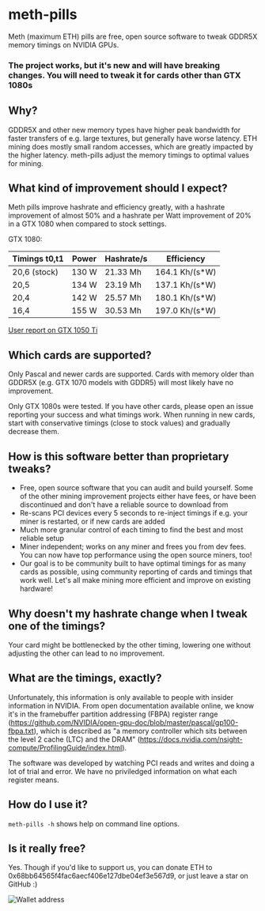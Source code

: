 # meth-pills

Meth (maximum ETH) pills are free, open source software to tweak GDDR5X memory timings on NVIDIA GPUs.

### The project works, but it's new and will have breaking changes. You will need to tweak it for cards other than GTX 1080s

## Why?

GDDR5X and other new memory types have higher peak bandwidth for faster transfers of e.g. large textures, but generally have worse latency. ETH mining does mostly small random accesses, which are greatly impacted by the higher latency. meth-pills adjust the memory timings to optimal values for mining.

## What kind of improvement should I expect?

Meth pills improve hashrate and efficiency greatly, with a hashrate improvement of almost 50% and a hashrate per Watt improvement of 20% in a GTX 1080 when compared to stock settings.

GTX 1080:

| Timings t0,t1 | Power | Hashrate/s | Efficiency     |
|---------------|-------|------------|----------------|
| 20,6 (stock)  | 130 W | 21.33 Mh   | 164.1 Kh/(s*W) |
| 20,5          | 134 W | 23.19 Mh   | 137.1 Kh/(s*W) |
| 20,4          | 142 W | 25.57 Mh   | 180.1 Kh/(s*W) |
| 16,4          | 155 W | 30.53 Mh   | 197.0 Kh/(s*W) |

[User report on GTX 1050 Ti](https://github.com/tiagoshibata/meth-pills/issues/4)

## Which cards are supported?

Only Pascal and newer cards are supported. Cards with memory older than GDDR5X (e.g. GTX 1070 models with GDDR5) will most likely have no improvement.

Only GTX 1080s were tested. If you have other cards, please open an issue reporting your success and what timings work. When running in new cards, start with conservative timings (close to stock values) and gradually decrease them.

## How is this software better than proprietary tweaks?

* Free, open source software that you can audit and build yourself. Some of the other mining improvement projects either have fees, or have been discontinued and don't have a reliable source to download from
* Re-scans PCI devices every 5 seconds to re-inject timings if e.g. your miner is restarted, or if new cards are added
* Much more granular control of each timing to find the best and most reliable setup
* Miner independent; works on any miner and frees you from dev fees. You can now have top performance using the open source miners, too!
* Our goal is to be community built to have optimal timings for as many cards as possible, using community reporting of cards and timings that work well. Let's all make mining more efficient and improve on existing hardware!

## Why doesn't my hashrate change when I tweak one of the timings?

Your card might be bottlenecked by the other timing, lowering one without adjusting the other can lead to no improvement.

## What are the timings, exactly?

Unfortunately, this information is only available to people with insider information in NVIDIA. From open documentation available online, we know it's in the framebuffer partition addressing (FBPA) register range (https://github.com/NVIDIA/open-gpu-doc/blob/master/pascal/gp100-fbpa.txt), which is described as "a memory controller which sits between the level 2 cache (LTC) and the DRAM" (https://docs.nvidia.com/nsight-compute/ProfilingGuide/index.html).

The software was developed by watching PCI reads and writes and doing a lot of trial and error. We have no priviledged information on what each register means.

## How do I use it?

`meth-pills -h` shows help on command line options.

## Is it really free?

Yes. Though if you'd like to support us, you can donate ETH to 0x68bb64565f4fac6aecf406e127dbe04ef3e567d9, or just leave a star on GitHub :)

![Wallet address](wallet.png)
